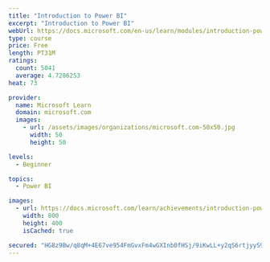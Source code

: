 ```yaml
---
title: "Introduction to Power BI"
excerpt: "Introduction to Power BI"
webUrl: https://docs.microsoft.com/en-us/learn/modules/introduction-power-bi/
type: course
price: Free
length: PT31M
ratings:
  count: 5041
  average: 4.7286253
heat: 73

provider:
  name: Microsoft Learn
  domain: microsoft.com
  images:
    - url: /assets/images/organizations/microsoft.com-50x50.jpg
      width: 50
      height: 50

levels:
  - Beginner

topics:
  - Power BI

images:
  - url: https://docs.microsoft.com/learn/achievements/introduction-power-bi-social.png
    width: 800
    height: 400
    isCached: true

secured: "HG8z9Bw/q8qM+4E67ve954FmGvxFm4wGXInb0fHSj/9iKwLL+y2qS6rtjyyS9hQLq2Gt6NMjv9RSSa544SEJ0K9s0xh76svGqM0Xu9j4gdZFQb0JNfohSyWNxKjlTtxkNOlyD5J9eAwkLda9xMY54zv2RWiJInwTVfxJaTCVg0Ldl0enC7TTOI4MkRtsmbp3F05D9Ds/A3Li59iVxnL/Zteb9HOgVRBWsQio6dClbsxavAECQSd20/mS1k1UikPmjlQNr5eouBp0H9vByjGy38gO9ZT8FhaqGdhiGBD8l56sINx3HGArU90whDvC/uZoXiSyZ8177bwkivkkIbx9opKFNZ3a3Yqh7oIFjKh0HWCnfEwCCQjFekafk/b733EzVdy7ZURvbt+jI1WDVVLNIPUYDzwjuQ6VKSClUwA431o=;lGbg/mRbGkAycZ1YRlGPhg=="
---
```


